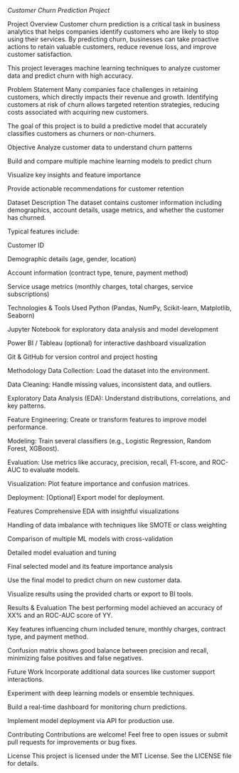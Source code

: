 *Customer Churn Prediction Project*

Project Overview
Customer churn prediction is a critical task in business analytics that helps companies identify customers who are likely to stop using their services. By predicting churn, businesses can take proactive actions to retain valuable customers, reduce revenue loss, and improve customer satisfaction.

This project leverages machine learning techniques to analyze customer data and predict churn with high accuracy.

Problem Statement
Many companies face challenges in retaining customers, which directly impacts their revenue and growth. Identifying customers at risk of churn allows targeted retention strategies, reducing costs associated with acquiring new customers.

The goal of this project is to build a predictive model that accurately classifies customers as churners or non-churners.

Objective
Analyze customer data to understand churn patterns

Build and compare multiple machine learning models to predict churn

Visualize key insights and feature importance

Provide actionable recommendations for customer retention

Dataset Description
The dataset contains customer information including demographics, account details, usage metrics, and whether the customer has churned.

Typical features include:

Customer ID

Demographic details (age, gender, location)

Account information (contract type, tenure, payment method)

Service usage metrics (monthly charges, total charges, service subscriptions)



Technologies & Tools Used
Python (Pandas, NumPy, Scikit-learn, Matplotlib, Seaborn)

Jupyter Notebook for exploratory data analysis and model development

Power BI / Tableau (optional) for interactive dashboard visualization

Git & GitHub for version control and project hosting

Methodology
Data Collection: Load the dataset into the environment.

Data Cleaning: Handle missing values, inconsistent data, and outliers.

Exploratory Data Analysis (EDA): Understand distributions, correlations, and key patterns.

Feature Engineering: Create or transform features to improve model performance.

Modeling: Train several classifiers (e.g., Logistic Regression, Random Forest, XGBoost).

Evaluation: Use metrics like accuracy, precision, recall, F1-score, and ROC-AUC to evaluate models.

Visualization: Plot feature importance and confusion matrices.

Deployment: [Optional] Export model for deployment.

Features
Comprehensive EDA with insightful visualizations

Handling of data imbalance with techniques like SMOTE or class weighting

Comparison of multiple ML models with cross-validation

Detailed model evaluation and tuning

Final selected model and its feature importance analysis




Use the final model to predict churn on new customer data.

Visualize results using the provided charts or export to BI tools.

Results & Evaluation
The best performing model achieved an accuracy of XX% and an ROC-AUC score of YY.

Key features influencing churn included tenure, monthly charges, contract type, and payment method.

Confusion matrix shows good balance between precision and recall, minimizing false positives and false negatives.

Future Work
Incorporate additional data sources like customer support interactions.

Experiment with deep learning models or ensemble techniques.

Build a real-time dashboard for monitoring churn predictions.

Implement model deployment via API for production use.

Contributing
Contributions are welcome! Feel free to open issues or submit pull requests for improvements or bug fixes.

License
This project is licensed under the MIT License. See the LICENSE file for details.



